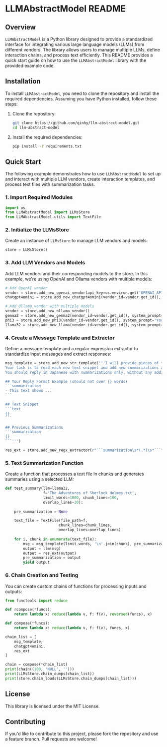 # LLMAbstractModel README

## Overview

`LLMAbstractModel` is a Python library designed to provide a standardized interface for integrating various large language models (LLMs) from different vendors. The library allows users to manage multiple LLMs, define interaction chains, and process text efficiently. This README provides a quick start guide on how to use the `LLMAbstractModel` library with the provided example code.

## Installation

To install `LLMAbstractModel`, you need to clone the repository and install the required dependencies. Assuming you have Python installed, follow these steps:

1. Clone the repository:
    ```bash
    git clone https://github.com/qinhy/llm-abstract-model.git
    cd llm-abstract-model
    ```

2. Install the required dependencies:
    ```bash
    pip install -r requirements.txt
    ```

## Quick Start

The following example demonstrates how to use `LLMAbstractModel` to set up and interact with multiple LLM vendors, create interaction templates, and process text files with summarization tasks.

### 1. Import Required Modules

```python
import os
from LLMAbstractModel import LLMsStore
from LLMAbstractModel.utils import TextFile
```

### 2. Initialize the LLMsStore

Create an instance of `LLMsStore` to manage LLM vendors and models:

```python
store = LLMsStore()
```

### 3. Add LLM Vendors and Models

Add LLM vendors and their corresponding models to the store. In this example, we're using OpenAI and Ollama vendors with multiple models:

```python
# Add OpenAI vendor
vendor = store.add_new_openai_vendor(api_key=os.environ.get('OPENAI_API_KEY', 'null'))
chatgpt4omini = store.add_new_chatgpt4omini(vendor_id=vendor.get_id(), system_prompt='You are an expert in text summary.')

# Add Ollama vendor with multiple models
vendor = store.add_new_ollama_vendor()
gemma2 = store.add_new_gemma2(vendor_id=vendor.get_id(), system_prompt='You are an expert in text summary.')
phi3 = store.add_new_phi3(vendor_id=vendor.get_id(), system_prompt='You are an expert in text summary.')
llama32 = store.add_new_llama(vendor_id=vendor.get_id(), system_prompt='You are an expert in text summary.')
```

### 4. Create a Message Template and Extractor

Define a message template and a regular expression extractor to standardize input messages and extract responses:

````python
msg_template = store.add_new_str_template('''I will provide pieces of the text along with prior summarizations.
Your task is to read each new text snippet and add new summarizations accordingly.  
You should reply in Japanese with summarizations only, without any additional information.

## Your Reply Format Example (should not over {} words)
```summarization
- This text shows ...
```

## Text Snippet
```text
{}
```

## Previous Summarizations
```summarization
{}
```''')
````
````python
res_ext = store.add_new_regx_extractor(r"```summarization\s*(.*)\s*```")
````

### 5. Text Summarization Function

Create a function that processes a text file in chunks and generates summaries using a selected LLM:

```python
def test_summary(llm=llama32,
                 f='The Adventures of Sherlock Holmes.txt', 
                 limit_words=1000, chunk_lines=100, 
                 overlap_lines=30):
    
    pre_summarization = None

    text_file = TextFile(file_path=f,
                        chunk_lines=chunk_lines,
                        overlap_lines=overlap_lines)
                        
    for i, chunk in enumerate(text_file):
        msg = msg_template(limit_words, '\n'.join(chunk), pre_summarization)
        output = llm(msg)
        output = res_ext(output)
        pre_summarization = output
        yield output
```

### 6. Chain Creation and Testing

You can create custom chains of functions for processing inputs and outputs:

```python
from functools import reduce

def rcompose(*funcs):
    return lambda x: reduce(lambda v, f: f(v), reversed(funcs), x)

def compose(*funcs):
    return lambda x: reduce(lambda v, f: f(v), funcs, x)

chain_list = [
    msg_template,
    chatgpt4omini,
    res_ext
]

chain = compose(*chain_list)
print(chain((100, 'NULL', '')))
print(LLMsStore.chain_dumps(chain_list))
print(store.chain_loads(LLMsStore.chain_dumps(chain_list)))
```

## License

This library is licensed under the MIT License.

## Contributing

If you'd like to contribute to this project, please fork the repository and use a feature branch. Pull requests are welcome!
